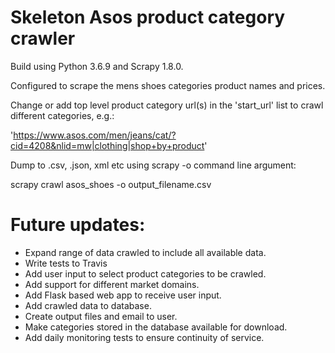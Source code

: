 # Skeleton Asos product category crawler

Build using Python 3.6.9 and Scrapy 1.8.0.

Configured to scrape the mens shoes categories product names and prices.

Change or add top level product category url(s) in the 'start_url' list to crawl different categories, e.g.:

'https://www.asos.com/men/jeans/cat/?cid=4208&nlid=mw|clothing|shop+by+product'

Dump to .csv, .json, xml etc using scrapy -o command line argument:

scrapy crawl asos_shoes -o output_filename.csv

# Future updates:

- Expand range of data crawled to include all available data.
- Write tests to Travis
- Add user input to select product categories to be crawled.
- Add support for different market domains.
- Add Flask based web app to receive user input.
- Add crawled data to database.
- Create output files and email to user.
- Make categories stored in the database available for download.
- Add daily monitoring tests to ensure continuity of service.

